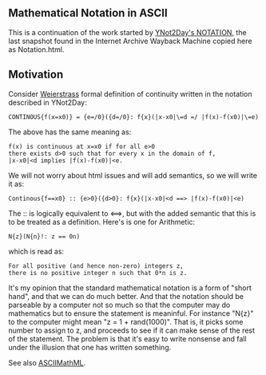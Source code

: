 ## Mathematical Notation in ASCII

This is a continuation of the work started by
[YNot2Day's NOTATION](http://web.archive.org/web/20050101044904/http://ynot2day.com/TEMPLATES/PROJECTS/MATHEMATICS/THEORY/NOTATION),
the last snapshot found in the Internet Archive Wayback Machine copied here as Notation.html.

## Motivation

Consider [Weierstrass](http://en.wikipedia.org/wiki/Karl_Weierstrass)
formal definition of continuity written in the notation described in YNot2Day:

    CONTINOUS{f(x=x0)} = {e=/0}({d=/0}: f{x}(|x-x0|\=d =/ |f(x)-f(x0)|\=e)

The above has the same meaning as:

    f(x) is continuous at x=x0 if for all e>0
    there exists d>0 such that for every x in the domain of f,
    |x-x0|<d implies |f(x)-f(x0)|<e.

We will not worry about html issues and will add semantics,
so we will write it as:

    Continous{f==x0} :: {e>0}({d>0}: f{x}(|x-x0|<d ==> |f(x)-f(x0)|<e)

The :: is logically equivalent to <==>, but
with the added semantic that this is to be treated as a definition.
Here's is one for Arithmetic:

    N{z}(N{n}!: z == 0n)

which is read as:

    For all positive (and hence non-zero) integers z,
    there is no positive integer n such that 0*n is z.

It's my opinion that the standard mathematical notation is a form of "short hand", and
that we can do much better.
And that the notation should be parseable by a computer
not so much so that the computer may do mathematics but
to ensure the statement is meaninful.
For instance "N{z}" to the computer might mean "z = 1 + rand(1000)".
That is, it picks some number to assign to z, and
proceeds to see if it can make sense of the rest of the statement.
The problem is that it's easy to write nonsense and 
fall under the illusion that one has written something.

See also [ASCIIMathML](http://www1.chapman.edu/~jipsen/mathml/asciimath.html).
